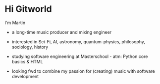 # Hi Gitworld


I'm Martin


- a long-time music producer and mixing engineer
  
- interested in Sci-Fi, AI, astronomy, quantum-physics, philosophy, sociology, history
  
- studying software engineering at Masterschool - atm: Python core basics & HTML
  
- looking fwd to combine my passion for (creating) music with software development





# 
